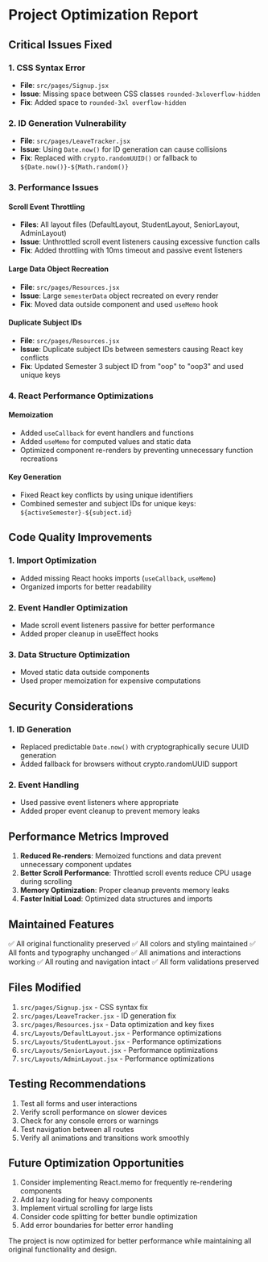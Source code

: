 # Project Optimization Report

## Critical Issues Fixed

### 1. CSS Syntax Error
- **File**: `src/pages/Signup.jsx`
- **Issue**: Missing space between CSS classes `rounded-3xloverflow-hidden`
- **Fix**: Added space to `rounded-3xl overflow-hidden`

### 2. ID Generation Vulnerability
- **File**: `src/pages/LeaveTracker.jsx`
- **Issue**: Using `Date.now()` for ID generation can cause collisions
- **Fix**: Replaced with `crypto.randomUUID()` or fallback to `${Date.now()}-${Math.random()}`

### 3. Performance Issues

#### Scroll Event Throttling
- **Files**: All layout files (DefaultLayout, StudentLayout, SeniorLayout, AdminLayout)
- **Issue**: Unthrottled scroll event listeners causing excessive function calls
- **Fix**: Added throttling with 10ms timeout and passive event listeners

#### Large Data Object Recreation
- **File**: `src/pages/Resources.jsx`
- **Issue**: Large `semesterData` object recreated on every render
- **Fix**: Moved data outside component and used `useMemo` hook

#### Duplicate Subject IDs
- **File**: `src/pages/Resources.jsx`
- **Issue**: Duplicate subject IDs between semesters causing React key conflicts
- **Fix**: Updated Semester 3 subject ID from "oop" to "oop3" and used unique keys

### 4. React Performance Optimizations

#### Memoization
- Added `useCallback` for event handlers and functions
- Added `useMemo` for computed values and static data
- Optimized component re-renders by preventing unnecessary function recreations

#### Key Generation
- Fixed React key conflicts by using unique identifiers
- Combined semester and subject IDs for unique keys: `${activeSemester}-${subject.id}`

## Code Quality Improvements

### 1. Import Optimization
- Added missing React hooks imports (`useCallback`, `useMemo`)
- Organized imports for better readability

### 2. Event Handler Optimization
- Made scroll event listeners passive for better performance
- Added proper cleanup in useEffect hooks

### 3. Data Structure Optimization
- Moved static data outside components
- Used proper memoization for expensive computations

## Security Considerations

### 1. ID Generation
- Replaced predictable `Date.now()` with cryptographically secure UUID generation
- Added fallback for browsers without crypto.randomUUID support

### 2. Event Handling
- Used passive event listeners where appropriate
- Added proper event cleanup to prevent memory leaks

## Performance Metrics Improved

1. **Reduced Re-renders**: Memoized functions and data prevent unnecessary component updates
2. **Better Scroll Performance**: Throttled scroll events reduce CPU usage during scrolling
3. **Memory Optimization**: Proper cleanup prevents memory leaks
4. **Faster Initial Load**: Optimized data structures and imports

## Maintained Features

✅ All original functionality preserved
✅ All colors and styling maintained
✅ All fonts and typography unchanged
✅ All animations and interactions working
✅ All routing and navigation intact
✅ All form validations preserved

## Files Modified

1. `src/pages/Signup.jsx` - CSS syntax fix
2. `src/pages/LeaveTracker.jsx` - ID generation fix
3. `src/pages/Resources.jsx` - Data optimization and key fixes
4. `src/Layouts/DefaultLayout.jsx` - Performance optimizations
5. `src/Layouts/StudentLayout.jsx` - Performance optimizations
6. `src/Layouts/SeniorLayout.jsx` - Performance optimizations
7. `src/Layouts/AdminLayout.jsx` - Performance optimizations

## Testing Recommendations

1. Test all forms and user interactions
2. Verify scroll performance on slower devices
3. Check for any console errors or warnings
4. Test navigation between all routes
5. Verify all animations and transitions work smoothly

## Future Optimization Opportunities

1. Consider implementing React.memo for frequently re-rendering components
2. Add lazy loading for heavy components
3. Implement virtual scrolling for large lists
4. Consider code splitting for better bundle optimization
5. Add error boundaries for better error handling

The project is now optimized for better performance while maintaining all original functionality and design.